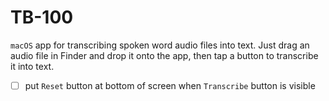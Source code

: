 # TB-100

`macOS` app for transcribing spoken word audio files into text. Just drag an audio file in Finder and drop it onto the app, then tap a button to transcribe it into text.

- [ ] put `Reset` button at bottom of screen when `Transcribe` button is visible
